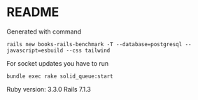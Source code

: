 # README

Generated with command

`rails new books-rails-benchmark -T --database=postgresql --javascript=esbuild --css tailwind`

For socket updates you have to run

`bundle exec rake solid_queue:start`

Ruby version: 3.3.0
Rails 7.1.3
